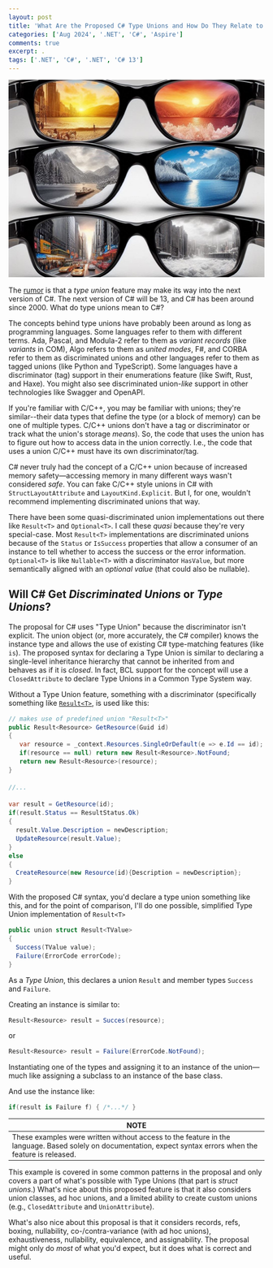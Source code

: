 ```yaml
---
layout: post
title: 'What Are the Proposed C# Type Unions and How Do They Relate to Discriminated Unions?'
categories: ['Aug 2024', '.NET', 'C#', 'Aspire']
comments: true
excerpt: .
tags: ['.NET', 'C#', '.NET', 'C# 13']
---
```

<!--what-are-the-proposed-csharp-type-unions-and-how-do-they-relate-to-discriminated-unions-->
![views through different lenses](../assets/views-through-different-lenses.jpg)

The [rumor](https://github.com/dotnet/csharplang/blob/18a527bcc1f0bdaf542d8b9a189c50068615b439/proposals/TypeUnions.md) is that a _type union_ feature may make its way into the next version of C#. The next version of C# will be 13, and C# has been around since 2000. What do type unions mean to C#?

The concepts behind type unions have probably been around as long as programming languages. Some languages refer to them with different terms. Ada, Pascal, and Modula-2 refer to them as _variant records_ (like _variants_ in COM), Algo refers to them as _united modes_, F#, and CORBA refer to them as discriminated unions and other languages refer to them as tagged unions (like Python and TypeScript). Some languages have a discriminator (tag) support in their enumerations feature (like Swift, Rust, and Haxe). You might also see discriminated union-_like_ support in other technologies like Swagger and OpenAPI.

If you're familiar with C/C++, you may be familiar with unions; they're similar--their data types that define the type (or a block of memory) can be one of multiple types. C/C++ unions don't have a tag or discriminator or track what the union's storage _means_). So, the code that uses the union has to figure out how to access data in the union correctly. I.e., the code that uses a union C/C++ must have its own discriminator/tag.

C# never truly had the concept of a C/C++ union because of increased memory safety&mdash;accessing memory in many different ways wasn't considered _safe_. You can fake C/C++ style unions in C# with `StructLayoutAttribute` and `LayoutKind.Explicit`. But I, for one, wouldn't recommend implementing discriminated unions that way.

There have been some quasi-discriminated union implementations out there like `Result<T>` and `Optional<T>`. I call these _quasi_ because they're very special-case. Most `Result<T>` implementations are discriminated unions because of the `Status` or `IsSuccess` properties that allow a consumer of an instance to tell whether to access the success or the error information. `Optional<T>` is like `Nullable<T>` with a discriminator `HasValue`, but more semantically aligned with an _optional value_ (that could also be nullable).

## Will C# Get _Discriminated Unions_ or _Type Unions_?

The proposal for C# uses "Type Union" because the discriminator isn't explicit. The union object (or, more accurately, the C# compiler) knows the instance type and allows the use of existing C# type-matching features (like `is`). The proposed syntax for declaring a Type Union is similar to declaring a single-level inheritance hierarchy that cannot be inherited from and behaves as if it is _closed_. In fact, BCL support for the concept will use a `ClosedAttribute` to declare Type Unions in a Common Type System way.

Without a Type Union feature, something with a discriminator (specifically something like [`Result<T>`](https://blog.nimblepros.com/blogs/getting-started-with-ardalis-result/), is used like this:

```csharp
// makes use of predefined union "Result<T>"
public Result<Resource> GetResource(Guid id)
{
   var resource = _context.Resources.SingleOrDefault(e => e.Id == id);
   if(resource == null) return new Result<Resource>.NotFound;
   return new Result<Resource>(resource);
}

//... 

var result = GetResource(id);
if(result.Status == ResultStatus.Ok)
{
  result.Value.Description = newDescription;
  UpdateResource(result.Value);
}
else
{
  CreateResource(new Resource(id){Description = newDescription};
}
```

With the proposed C# syntax, you'd declare a type union something like this, and for the point of comparison, I'll do one possible, simplified Type Union implementation of `Result<T>`
```csharp
public union struct Result<TValue>
{
  Success(TValue value);
  Failure(ErrorCode errorCode);
}
```

As a _Type Union_, this declares a union `Result` and member types `Success` and `Failure`.

Creating an instance is similar to:
```csharp
Result<Resource> result = Succes(resource);
```
or
```csharp
Result<Resource> result = Failure(ErrorCode.NotFound);
```

Instantiating one of the types and assigning it to an instance of the union&mdash;much like assigning a subclass to an instance of the base class.

And use the instance like:
```csharp
if(result is Failure f) { /*...*/ }
```
|NOTE|
|-|
|These examples were written without access to the feature in the language. Based solely on documentation, expect syntax errors when the feature is released.|

This example is covered in some common patterns in the proposal and only covers a part of what's possible with Type Unions (that part is _struct unions_.) What's nice about this proposed feature is that it also considers union classes, ad hoc unions, and a limited ability to create custom unions (e.g., `ClosedAttribute` and `UnionAttribute`).

What's also nice about this proposal is that it considers records, refs, boxing, nullability, co-/contra-variance (with ad hoc unions), exhaustiveness, nullability, equivalence, and assignability. The proposal might only do _most_ of what you'd expect, but it does what is correct and useful.